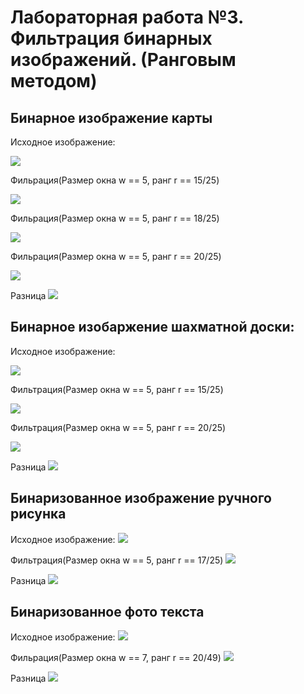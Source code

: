 # Лабораторная работа №3. Фильтрация бинарных изображений. (Ранговым методом)

## Бинарное изображение карты
Исходное изображение:

![](pictures_src/karta2.bmp)


Фильрация(Размер окна w == 5, ранг r == 15/25)

![](pictures_results/karta215.bmp)

Фильрация(Размер окна w == 5, ранг r == 18/25)

![](pictures_results/karta218.bmp)

Фильрация(Размер окна w == 5, ранг r == 20/25)

![](pictures_results/karta220.bmp)


Разница 
![](differential_pictures/karta2.bmp)

## Бинарное изобаржение шахматной доски:
Исходное изображение:

![](pictures_src/chess_bin.bmp)

Фильтрация(Размер окна w == 5, ранг r == 15/25)

![](pictures_results/chess_filtered_1.bmp)

Фильтрация(Размер окна w == 5, ранг r == 20/25)

![](pictures_results/chess_filtered_2.bmp)

Разница 
![](differential_pictures/chess_diff_5_20.bmp)

## Бинаризованное изображение ручного рисунка
Исходное изображение:
![](pictures_src/house_bin.bmp)

Фильтрация(Размер окна w == 5, ранг r == 17/25)
![](pictures_results/house_filtered.bmp)

Разница 
![](differential_pictures/house_filtered.bmp)

## Бинаризованное фото текста
Исходное изображение: 
![](pictures_src/text_bin_light.bmp)

Фильрация(Размер окна w == 7, ранг r == 20/49)
![](pictures_results/text_filtered.bmp)

Разница 
![](differential_pictures/chess_diff_5_20.bmp)
